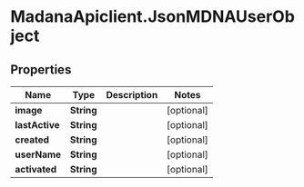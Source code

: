 # MadanaApiclient.JsonMDNAUserObject

## Properties

Name | Type | Description | Notes
------------ | ------------- | ------------- | -------------
**image** | **String** |  | [optional] 
**lastActive** | **String** |  | [optional] 
**created** | **String** |  | [optional] 
**userName** | **String** |  | [optional] 
**activated** | **String** |  | [optional] 


